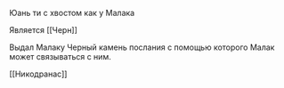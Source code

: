 Юань ти с хвостом как у Малака

Является [[Черн]]

Выдал Малаку Черный камень послания с помощью которого Малак может связываться с ним.

[[Никодранас]]

